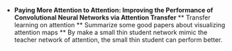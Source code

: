 * **Paying More Attention to Attention: Improving the Performance of Convolutional Neural Networks via Attention Transfer**
    ** Transfer learning on attention
    ** Summarize some good papers about visualizing attention maps
    ** By make a small thin student network mimic the teacher network of attention, the small thin student can perform better.
    
